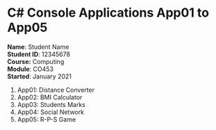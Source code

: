 # C# Console Applications App01 to App05
**Name**: Student Name  
**Student ID**: 12345678    
**Course:** Computing    
**Module**: CO453    
**Started**: January 2021    

1. App01: Distance Converter
2. App02: BMI Calculator
3. App03: Students Marks
4. App04: Social Network
5. App05: R-P-S Game
